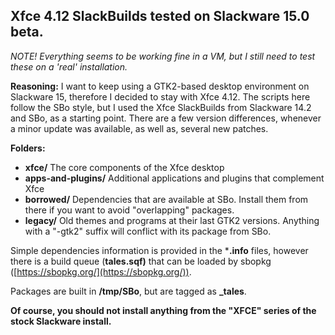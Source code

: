 ## Xfce 4.12 SlackBuilds tested on Slackware 15.0 beta.

*NOTE! Everything seems to be working fine in a VM, but I still need to test these on a 'real' installation.*

**Reasoning:**
I want to keep using a GTK2-based desktop environment on Slackware 15, therefore I decided to stay with Xfce 4.12. The scripts here follow the SBo style, but I used the Xfce SlackBuilds from Slackware 14.2 and SBo, as a starting point. There are a few version differences, whenever a minor update was available, as well as, several new patches.

**Folders:**
 - **xfce/** The core components of the Xfce desktop
 - **apps-and-plugins/** Additional applications and plugins that complement Xfce
 - **borrowed/** Dependencies that are available at SBo. Install them from there if you want to avoid "overlapping" packages.
 - **legacy/** Old themes and programs at their last GTK2 versions. Anything with a "-gtk2" suffix will conflict with its package from SBo.

Simple dependencies information is provided in the ***.info** files, however there is a build queue (**tales.sqf)** that can be loaded by sbopkg ([https://sbopkg.org/](https://sbopkg.org/)).

Packages are built in **/tmp/SBo**, but are tagged as **_tales**.

**Of course, you should not install anything from the "XFCE" series of the stock Slackware install.**
